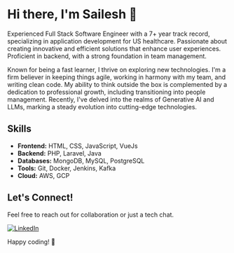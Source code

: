 # Hi there, I'm Sailesh  👋

Experienced Full Stack Software Engineer with a 7+ year track record, specializing in application development for US healthcare. Passionate about creating innovative and efficient solutions that enhance user experiences. Proficient in backend, with a strong foundation in team management.

Known for being a fast learner, I thrive on exploring new technologies. I'm a firm believer in keeping things agile, working in harmony with my team, and writing clean code.
My ability to think outside the box is complemented by a dedication to professional growth, including transitioning into people management. Recently, I've delved into the realms of Generative AI and LLMs, marking a steady evolution into cutting-edge technologies. 
## Skills

- **Frontend:** HTML, CSS, JavaScript, VueJs
- **Backend:** PHP, Laravel, Java
- **Databases:** MongoDB, MySQL, PostgreSQL
- **Tools:** Git, Docker, Jenkins, Kafka
- **Cloud:** AWS, GCP
  

## Let's Connect!

Feel free to reach out for collaboration or just a tech chat.

[![LinkedIn](https://img.shields.io/badge/LinkedIn-0077B5?style=for-the-badge&logo=linkedin&logoColor=whit)](https://www.linkedin.com/in/sailesh-pant/)

Happy coding! 🚀
